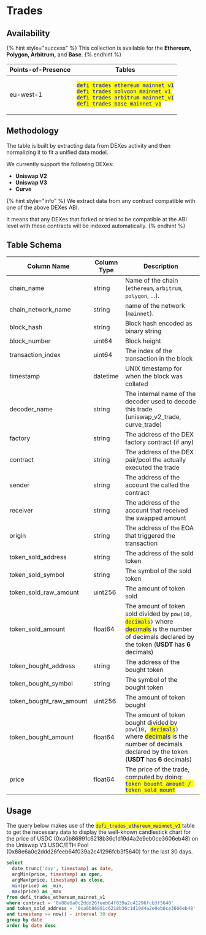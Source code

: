 # Trades

## Availability

{% hint style="success" %}
This collection is available for the **Ethereum, Polygon,  Arbitrum,** and **Base**.
{% endhint %}

| Points-of-Presence | Tables                                                                                                                                                                                                                                                                                                                             |
| ------------------ | ---------------------------------------------------------------------------------------------------------------------------------------------------------------------------------------------------------------------------------------------------------------------------------------------------------------------------------- |
| eu-west-1          | <p><mark style="color:blue;"><code>defi_trades_ethereum_mainnet_v1</code></mark><br><mark style="color:blue;"><code>defi_trades_polygon_mainnet_v1</code></mark><br><mark style="color:blue;"><code>defi_trades_arbitrum_mainnet_v1</code></mark><br><mark style="color:blue;"><code>defi_trades_base_mainnet_v1</code></mark></p> |

## Methodology

The table is built by extracting data from DEXes activity and then normalizing it to fit a unified data model.

We currently support the following DEXes:

* **Uniswap V2**
* **Uniswap V3**
* **Curve**

{% hint style="info" %}
We extract data from any contract compatible with one of the above DEXes ABI.

It means that any DEXes that forked or tried to be compatible at the ABI level with these contracts will be indexed automatically.
{% endhint %}

## Table Schema

<table data-full-width="false"><thead><tr><th>Column Name</th><th>Column Type</th><th>Description</th></tr></thead><tbody><tr><td>chain_name</td><td>string</td><td>Name of the chain (<code>ethereum</code>, <code>arbitrum</code>, <code>polygon</code>, ...).</td></tr><tr><td>chain_network_name</td><td>string</td><td>name of the network (<code>mainnet</code>).</td></tr><tr><td>block_hash</td><td>string</td><td>Block hash encoded as binary string</td></tr><tr><td>block_number</td><td>uint64</td><td>Block height</td></tr><tr><td>transaction_index</td><td>uint64</td><td>The index of the transaction in the block</td></tr><tr><td>timestamp</td><td>datetime</td><td>UNIX timestamp for when the block was collated</td></tr><tr><td>decoder_name</td><td>string</td><td>The internal name of the decoder used to decode this trade (uniswap_v2_trade, curve_trade)</td></tr><tr><td>factory</td><td>string</td><td>The address of the DEX factory contract (if any)</td></tr><tr><td>contract</td><td>string</td><td>The address of the DEX pair/pool the actually executed the trade</td></tr><tr><td>sender</td><td>string</td><td>The address of the account the called the contract</td></tr><tr><td>receiver</td><td>string</td><td>The address of the account that received the swapped amount</td></tr><tr><td>origin</td><td>string</td><td>The address of the EOA that triggered the transaction</td></tr><tr><td>token_sold_address</td><td>string</td><td>The address of the sold token</td></tr><tr><td>token_sold_symbol</td><td>string</td><td>The symbol of the sold token</td></tr><tr><td>token_sold_raw_amount</td><td>uint256</td><td>The amount of token sold</td></tr><tr><td>token_sold_amount</td><td>float64</td><td>The amount of token sold divided by <code>pow(10, </code><mark style="color:blue;"><code>decimals</code></mark><code>)</code> where <mark style="color:blue;">decimals</mark> is the number of decimals declared by the token (<strong>USDT</strong> has <strong>6</strong> decimals)</td></tr><tr><td>token_bought_address</td><td>string</td><td>The address of the bought token</td></tr><tr><td>token_bought_symbol</td><td>string</td><td>The symbol of the bought token</td></tr><tr><td>token_bought_raw_amount</td><td>uint256</td><td>The amount of token bought</td></tr><tr><td>token_bought_amount</td><td>float64</td><td>The amount of token bought divided by <code>pow(10, </code><mark style="color:blue;"><code>decimals</code></mark><code>)</code> where <mark style="color:blue;">decimals</mark> is the number of decimals declared by the token (<strong>USDT</strong> has <strong>6</strong> decimals)</td></tr><tr><td>price</td><td>float64</td><td>The price of the trade, computed by doing: <mark style="color:blue;"><code>token_bought_amount / token_sold_mount</code></mark></td></tr></tbody></table>

## Usage

The query below makes use of the <mark style="color:blue;">`defi_trades_ethereum_mainnet_v1`</mark> table to get the necessary data to display the well-known candlestick chart for the price of USDC (0xa0b86991c6218b36c1d19d4a2e9eb0ce3606eb48) on the Uniswap V3 USDC/ETH Pool (0x88e6a0c2ddd26feeb64f039a2c41296fcb3f5640) for the last 30 days.

```sql
select 
  date_trunc('day', timestamp) as date,
  argMin(price, timestamp) as open,
  argMax(price, timestamp) as close,
  min(price) as _min,
  max(price) as _max
from defi_trades_ethereum_mainnet_v1
where contract = '0x88e6a0c2ddd26feeb64f039a2c41296fcb3f5640'
and token_sold_address = '0xa0b86991c6218b36c1d19d4a2e9eb0ce3606eb48'
and timestamp >= now() - interval 30 day
group by date
order by date desc 
```
